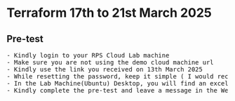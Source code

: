 # Terraform 17th to 21st March 2025

## Pre-test
<pre>
- Kindly login to your RPS Cloud Lab machine
- Make sure you are not using the demo cloud machine url
- Kindly use the link you received on 13th March 2025
- While resetting the password, keep it simple ( I would recommend Rps@123 as the password )
- In the Lab Machine(Ubuntu) Desktop, you will find an excel sheet that has the pre-test url and your login credentials
- Kindly complete the pre-test and leave a message in the WebEx chat
</pre>
